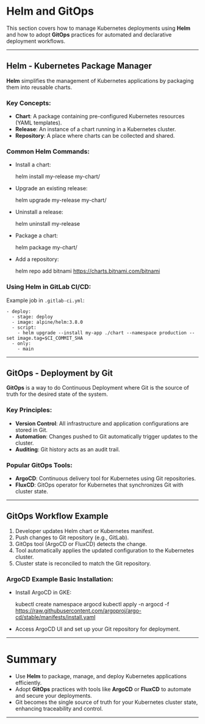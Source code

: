 # Helm and GitOps

This section covers how to manage Kubernetes deployments using **Helm** and how to adopt **GitOps** practices for automated and declarative deployment workflows.

---

## Helm - Kubernetes Package Manager

**Helm** simplifies the management of Kubernetes applications by packaging them into reusable charts.

### Key Concepts:
- **Chart**: A package containing pre-configured Kubernetes resources (YAML templates).
- **Release**: An instance of a chart running in a Kubernetes cluster.
- **Repository**: A place where charts can be collected and shared.

### Common Helm Commands:
- Install a chart:
  
  helm install my-release my-chart/

- Upgrade an existing release:

  helm upgrade my-release my-chart/

- Uninstall a release:

  helm uninstall my-release

- Package a chart:

  helm package my-chart/

- Add a repository:

  helm repo add bitnami https://charts.bitnami.com/bitnami

### Using Helm in GitLab CI/CD:

Example job in `.gitlab-ci.yml`:
```
- deploy:
  - stage: deploy
  - image: alpine/helm:3.8.0
  - script:
    - helm upgrade --install my-app ./chart --namespace production --set image.tag=$CI_COMMIT_SHA
  - only:
    - main
```

---

## GitOps - Deployment by Git

**GitOps** is a way to do Continuous Deployment where Git is the source of truth for the desired state of the system.

### Key Principles:
- **Version Control**: All infrastructure and application configurations are stored in Git.
- **Automation**: Changes pushed to Git automatically trigger updates to the cluster.
- **Auditing**: Git history acts as an audit trail.

### Popular GitOps Tools:
- **ArgoCD**: Continuous delivery tool for Kubernetes using Git repositories.
- **FluxCD**: GitOps operator for Kubernetes that synchronizes Git with cluster state.

---

## GitOps Workflow Example

1. Developer updates Helm chart or Kubernetes manifest.
2. Push changes to Git repository (e.g., GitLab).
3. GitOps tool (ArgoCD or FluxCD) detects the change.
4. Tool automatically applies the updated configuration to the Kubernetes cluster.
5. Cluster state is reconciled to match the Git repository.

### ArgoCD Example Basic Installation:

- Install ArgoCD in GKE:

  kubectl create namespace argocd
  kubectl apply -n argocd -f https://raw.githubusercontent.com/argoproj/argo-cd/stable/manifests/install.yaml

- Access ArgoCD UI and set up your Git repository for deployment.

---

# Summary

- Use **Helm** to package, manage, and deploy Kubernetes applications efficiently.
- Adopt **GitOps** practices with tools like **ArgoCD** or **FluxCD** to automate and secure your deployments.
- Git becomes the single source of truth for your Kubernetes cluster state, enhancing traceability and control.

---